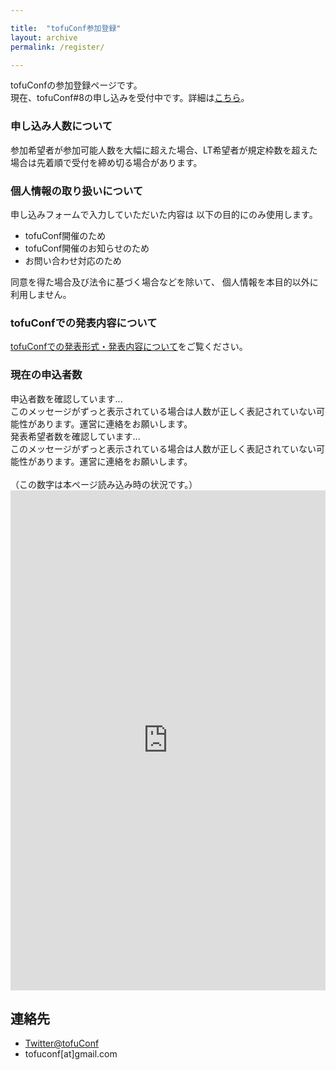```yaml
---

title:  "tofuConf参加登録"
layout: archive
permalink: /register/

---
```


<script type="text/javascript">	
<!--	
var registrant_count_url = "https://script.google.com/macros/s/AKfycbzb0KHFUW3sORRtSnit0vzOB-d2UCp7hWaIFW1DxA/exec"
var registrant_count_request = new XMLHttpRequest();	
registrant_count_request.onreadystatechange = function () {	
  if (registrant_count_request.readyState != 4) {	
    document.getElementById("registrant").innerHTML="読み込み中...";	
  } else if (registrant_count_request.status != 200) {	
    document.getElementById("registrant").innerHTML="エラーが発生しています。スクリーンショットとともに運営に問い合わせてください。";	
  } else {	
    document.getElementById("registrant").innerHTML="現在の申込者数は" + registrant_count_request.responseText + "人です。";	
  }	
};	
var presenter_count_url = "https://script.google.com/macros/s/AKfycbzHTw_U5mrG7LaoPXKJlRXE8IZbXpLUM2jewIovNalxS-fSssw/exec"
var presenter_count_request = new XMLHttpRequest();	
presenter_count_request.onreadystatechange = function () {	
  if (presenter_count_request.readyState != 4) {	
    document.getElementById("presenter").innerHTML="読み込み中...";	
  } else if (presenter_count_request.status != 200) {	
    document.getElementById("presenter").innerHTML="エラーが発生しています。スクリーンショットとともに運営に問い合わせてください。";	
  } else {	
    document.getElementById("presenter").innerHTML="申込者のうち発表希望者は" + presenter_count_request.responseText + "人です。";	
  }	
};	
 registrant_count_request.open('GET', registrant_count_url);	
presenter_count_request.open('GET', presenter_count_url);	
registrant_count_request.send();	
presenter_count_request.send();	
 -->	
</script>

tofuConfの参加登録ページです。  
現在、tofuConf#8の申し込みを受付中です。詳細は[こちら](/2020-08-01/8th-tofuconf-general.html)。

### 申し込み人数について

参加希望者が参加可能人数を大幅に超えた場合、LT希望者が規定枠数を超えた場合は先着順で受付を締め切る場合があります。

### 個人情報の取り扱いについて

申し込みフォームで入力していただいた内容は
以下の目的にのみ使用します。

* tofuConf開催のため
* tofuConf開催のお知らせのため
* お問い合わせ対応のため

同意を得た場合及び法令に基づく場合などを除いて、
個人情報を本目的以外に利用しません。

### tofuConfでの発表内容について

[tofuConfでの発表形式・発表内容について](/about/presentation)をご覧ください。

### 現在の申込者数

<div id="registrant">申込者数を確認しています...<br>
このメッセージがずっと表示されている場合は人数が正しく表記されていない可能性があります。運営に連絡をお願いします。</div>
<div id="presenter">発表希望者数を確認しています...<br>
このメッセージがずっと表示されている場合は人数が正しく表記されていない可能性があります。運営に連絡をお願いします。</div><br>
（この数字は本ページ読み込み時の状況です。）

<iframe src="https://docs.google.com/forms/d/e/1FAIpQLSfd5Di_ki03j8ArQmq90t3HEEpz9fUGeNcokzekGeukUj1cZQ/viewform?embedded=true" width="100%" height="800" frameborder="0" marginheight="0" marginwidth="0">読み込んでいます...</iframe>

## 連絡先

* [Twitter@tofuConf](https://twitter.com/tofuConf)
* tofuconf[at]gmail.com
